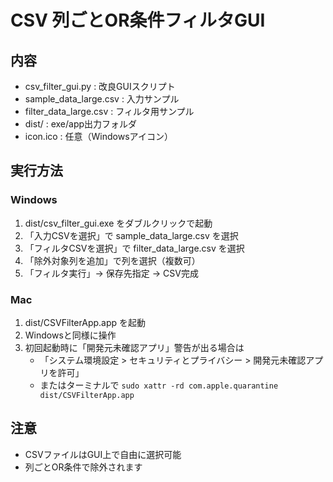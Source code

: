 # CSV 列ごとOR条件フィルタGUI

## 内容
- csv_filter_gui.py : 改良GUIスクリプト
- sample_data_large.csv : 入力サンプル
- filter_data_large.csv : フィルタ用サンプル
- dist/ : exe/app出力フォルダ
- icon.ico : 任意（Windowsアイコン）

## 実行方法

### Windows
1. dist/csv_filter_gui.exe をダブルクリックで起動
2. 「入力CSVを選択」で sample_data_large.csv を選択
3. 「フィルタCSVを選択」で filter_data_large.csv を選択
4. 「除外対象列を追加」で列を選択（複数可）
5. 「フィルタ実行」→ 保存先指定 → CSV完成

### Mac
1. dist/CSVFilterApp.app を起動
2. Windowsと同様に操作
3. 初回起動時に「開発元未確認アプリ」警告が出る場合は
   - 「システム環境設定 > セキュリティとプライバシー > 開発元未確認アプリを許可」
   - またはターミナルで `sudo xattr -rd com.apple.quarantine dist/CSVFilterApp.app`

## 注意
- CSVファイルはGUI上で自由に選択可能
- 列ごとOR条件で除外されます

